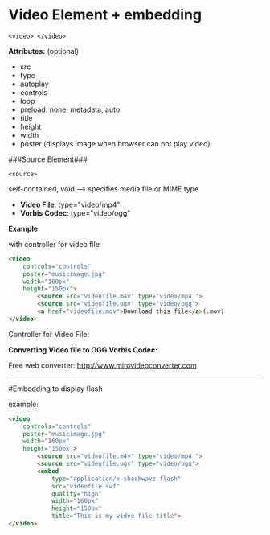 # Video Element + embedding

`<video> </video>`

**Attributes:** (optional)

- src
- type 
- autoplay 
- controls
- loop
- preload: none, metadata, auto
- title 
- height
- width
- poster (displays image when browser can not play video)

###Source Element###

`<source>`

self-contained, void --> specifies media file or MIME type
- **Video File**: type="video/mp4"
- **Vorbis Codec**: type="video/ogg"


**Example**

with controller for video file

```html
<video 
    controls="controls"
    poster="musicimage.jpg"
    width="160px"
    height="150px">
        <source src="videofile.m4v" type="video/mp4 ">
        <source src="videofile.ogv" type="video/ogg">
        <a href="videofile.mov">Download this file</a>(.mov)
</video>
```

Controller for Video File: 

[](codepen://Kaatje/GobeEm)


**Converting Video file to OGG Vorbis Codec:**

Free web converter: http://www.mirovideoconverter.com


---

#Embedding  to display flash

example: 

```html
<video 
    controls="controls"
    poster="musicimage.jpg"
    width="160px"
    height="150px">
        <source src="videofile.m4v" type="video/mp4 ">
        <source src="videofile.ogv" type="video/ogg">
        <embed 
            type="application/x-shockwave-flash"
            src="videofile.swf"
            quality="high"
            width="160px"
            height="150px"
            title="This is my video file title">
</video>
```


